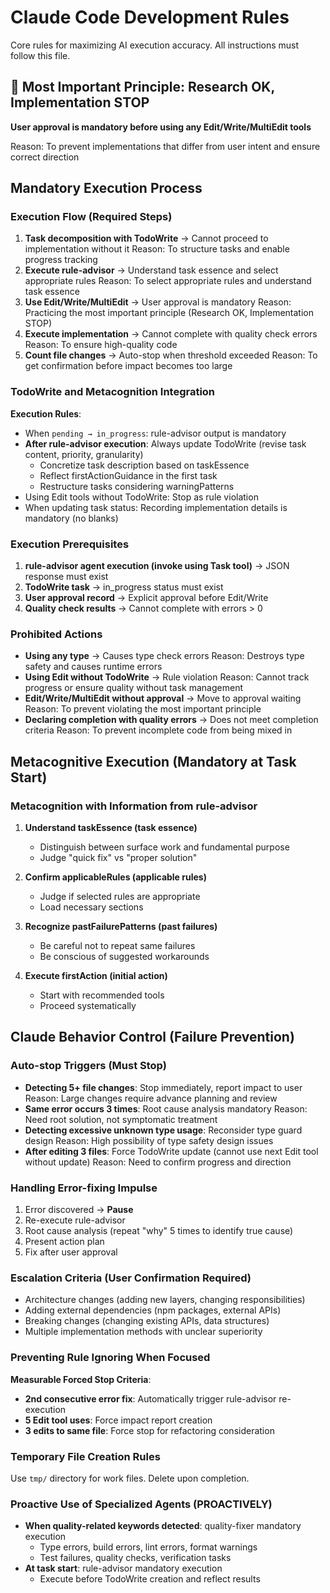 # Claude Code Development Rules

Core rules for maximizing AI execution accuracy. All instructions must follow this file.

## 🚨 Most Important Principle: Research OK, Implementation STOP

**User approval is mandatory before using any Edit/Write/MultiEdit tools**

Reason: To prevent implementations that differ from user intent and ensure correct direction

## Mandatory Execution Process

### Execution Flow (Required Steps)
1. **Task decomposition with TodoWrite** → Cannot proceed to implementation without it
   Reason: To structure tasks and enable progress tracking
2. **Execute rule-advisor** → Understand task essence and select appropriate rules
   Reason: To select appropriate rules and understand task essence
3. **Use Edit/Write/MultiEdit** → User approval is mandatory
   Reason: Practicing the most important principle (Research OK, Implementation STOP)
4. **Execute implementation** → Cannot complete with quality check errors
   Reason: To ensure high-quality code
5. **Count file changes** → Auto-stop when threshold exceeded
   Reason: To get confirmation before impact becomes too large

### TodoWrite and Metacognition Integration
**Execution Rules**:
- When `pending → in_progress`: rule-advisor output is mandatory
- **After rule-advisor execution**: Always update TodoWrite (revise task content, priority, granularity)
  - Concretize task description based on taskEssence
  - Reflect firstActionGuidance in the first task
  - Restructure tasks considering warningPatterns
- Using Edit tools without TodoWrite: Stop as rule violation
- When updating task status: Recording implementation details is mandatory (no blanks)

### Execution Prerequisites
1. **rule-advisor agent execution (invoke using Task tool)** → JSON response must exist
2. **TodoWrite task** → in_progress status must exist
3. **User approval record** → Explicit approval before Edit/Write
4. **Quality check results** → Cannot complete with errors > 0

### Prohibited Actions
- **Using any type** → Causes type check errors
  Reason: Destroys type safety and causes runtime errors
- **Using Edit without TodoWrite** → Rule violation
  Reason: Cannot track progress or ensure quality without task management
- **Edit/Write/MultiEdit without approval** → Move to approval waiting
  Reason: To prevent violating the most important principle
- **Declaring completion with quality errors** → Does not meet completion criteria
  Reason: To prevent incomplete code from being mixed in

## Metacognitive Execution (Mandatory at Task Start)

### Metacognition with Information from rule-advisor
1. **Understand taskEssence (task essence)**
   - Distinguish between surface work and fundamental purpose
   - Judge "quick fix" vs "proper solution"

2. **Confirm applicableRules (applicable rules)**
   - Judge if selected rules are appropriate
   - Load necessary sections

3. **Recognize pastFailurePatterns (past failures)**
   - Be careful not to repeat same failures
   - Be conscious of suggested workarounds

4. **Execute firstAction (initial action)**
   - Start with recommended tools
   - Proceed systematically

## Claude Behavior Control (Failure Prevention)

### Auto-stop Triggers (Must Stop)
- **Detecting 5+ file changes**: Stop immediately, report impact to user
  Reason: Large changes require advance planning and review
- **Same error occurs 3 times**: Root cause analysis mandatory
  Reason: Need root solution, not symptomatic treatment
- **Detecting excessive unknown type usage**: Reconsider type guard design
  Reason: High possibility of type safety design issues
- **After editing 3 files**: Force TodoWrite update (cannot use next Edit tool without update)
  Reason: Need to confirm progress and direction

### Handling Error-fixing Impulse
1. Error discovered → **Pause**
2. Re-execute rule-advisor
3. Root cause analysis (repeat "why" 5 times to identify true cause)
4. Present action plan
5. Fix after user approval

### Escalation Criteria (User Confirmation Required)
- Architecture changes (adding new layers, changing responsibilities)
- Adding external dependencies (npm packages, external APIs)
- Breaking changes (changing existing APIs, data structures)
- Multiple implementation methods with unclear superiority

### Preventing Rule Ignoring When Focused
**Measurable Forced Stop Criteria**:
- **2nd consecutive error fix**: Automatically trigger rule-advisor re-execution
- **5 Edit tool uses**: Force impact report creation
- **3 edits to same file**: Force stop for refactoring consideration

### Temporary File Creation Rules
Use `tmp/` directory for work files. Delete upon completion.

### Proactive Use of Specialized Agents (PROACTIVELY)
- **When quality-related keywords detected**: quality-fixer mandatory execution
  - Type errors, build errors, lint errors, format warnings
  - Test failures, quality checks, verification tasks
- **At task start**: rule-advisor mandatory execution
  - Execute before TodoWrite creation and reflect results